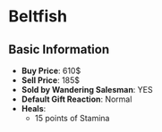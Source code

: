 # Beltfish

## Basic Information

- **Buy Price**: 610$
- **Sell Price**: 185$
- **Sold by Wandering Salesman**: YES
- **Default Gift Reaction**: Normal
- **Heals**:
  - 15 points of Stamina